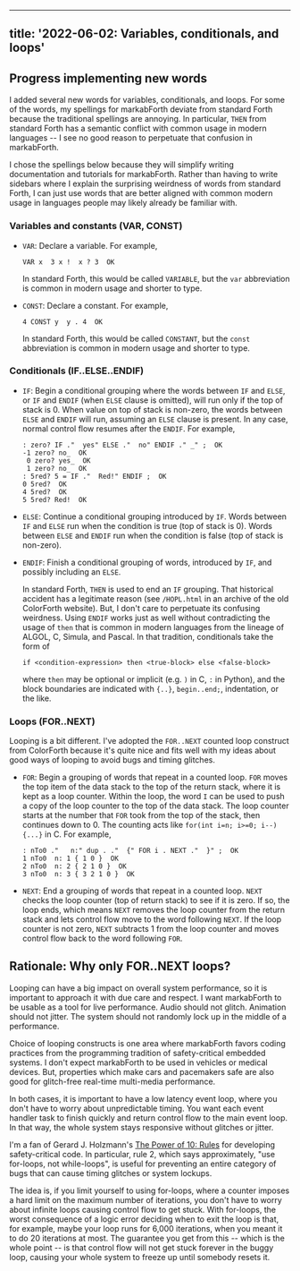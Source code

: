 <!--
Copyright (c) 2022 Sam Blenny
SPDX-License-Identifier: CC-BY-NC-SA-4.0
-->

---
title: '2022-06-02: Variables, conditionals, and loops'
---

## Progress implementing new words

I added several new words for variables, conditionals, and loops. For some of
the words, my spellings for markabForth deviate from standard Forth because the
traditional spellings are annoying. In particular, `THEN` from standard Forth
has a semantic conflict with common usage in modern languages -- I see no good
reason to perpetuate that confusion in markabForth.

I chose the spellings below because they will simplify writing documentation
and tutorials for markabForth. Rather than having to write sidebars where I
explain the surprising weirdness of words from standard Forth, I can just use
words that are better aligned with common modern usage in languages people may
likely already be familiar with.


### Variables and constants (VAR, CONST)

- `VAR`: Declare a variable. For example,

   ```
   VAR x  3 x !  x ? 3  OK
   ```

   In standard Forth, this would be called `VARIABLE`, but the `var`
   abbreviation is common in modern usage and shorter to type.

- `CONST`: Declare a constant. For example,

  ```
  4 CONST y  y . 4  OK
  ```

  In standard Forth, this would be called `CONSTANT`, but the `const`
  abbreviation is common in modern usage and shorter to type.


### Conditionals (IF..ELSE..ENDIF)

- `IF`: Begin a conditional grouping where the words between `IF` and `ELSE`,
   or `IF` and `ENDIF` (when `ELSE` clause is omitted), will run only if the
   top of stack is 0. When value on top of stack is non-zero, the words between
   `ELSE` and `ENDIF` will run, assuming an `ELSE` clause is present. In any
   case, normal control flow resumes after the `ENDIF`. For example,

   ```
   : zero? IF ."  yes" ELSE ."  no" ENDIF ." _" ;  OK
   -1 zero? no_  OK
    0 zero? yes_  OK
    1 zero? no_  OK
   : 5red? 5 = IF ."  Red!" ENDIF ;  OK
   0 5red?  OK
   4 5red?  OK
   5 5red? Red!  OK
   ```

- `ELSE`: Continue a conditional grouping introduced by `IF`. Words between
  `IF` and `ELSE` run when the condition is true (top of stack is 0). Words
  between `ELSE` and `ENDIF` run when the condition is false (top of stack is
  non-zero).

- `ENDIF`: Finish a conditional grouping of words, introduced by `IF`, and
  possibly including an `ELSE`.

  In standard Forth, `THEN` is used to end an `IF` grouping. That historical
  accident has a legitimate reason (see `/HOPL.html` in an archive of the old
  ColorForth website). But, I don't care to perpetuate its confusing weirdness.
  Using `ENDIF` works just as well without contradicting the usage of `then`
  that is common in modern languages from the lineage of ALGOL, C, Simula, and
  Pascal. In that tradition, conditionals take the form of

  ```
  if <condition-expression> then <true-block> else <false-block>
  ```

  where `then` may be optional or implicit (e.g. `)` in C, `:` in Python), and
  the block boundaries are indicated with `{..}`, `begin..end;`, indentation,
  or the like.


### Loops (FOR..NEXT)

Looping is a bit different. I've adopted the `FOR..NEXT` counted loop construct
from ColorForth because it's quite nice and fits well with my ideas about good
ways of looping to avoid bugs and timing glitches.

- `FOR`: Begin a grouping of words that repeat in a counted loop. `FOR` moves
  the top item of the data stack to the top of the return stack, where it is
  kept as a loop counter. Within the loop, the word `I` can be used to push a
  copy of the loop counter to the top of the data stack. The loop counter
  starts at the number that `FOR` took from the top of the stack, then
  continues down to 0. The counting acts like `for(int i=n; i>=0; i--){...}` in
  C. For example,

  ```
  : nTo0 ."   n:" dup . ."  {" FOR i . NEXT ."  }" ;  OK
  1 nTo0  n: 1 { 1 0 }  OK
  2 nTo0  n: 2 { 2 1 0 }  OK
  3 nTo0  n: 3 { 3 2 1 0 }  OK
  ```

- `NEXT`: End a grouping of words that repeat in a counted loop. `NEXT` checks
  the loop counter (top of return stack) to see if it is zero. If so, the loop
  ends, which means `NEXT` removes the loop counter from the return stack and
  lets control flow move to the word following `NEXT`. If the loop counter is
  not zero, `NEXT` subtracts 1 from the loop counter and moves control flow
  back to the word following `FOR`.


## Rationale: Why only FOR..NEXT loops?

Looping can have a big impact on overall system performance, so it is important
to approach it with due care and respect. I want markabForth to be usable as a
tool for live performance. Audio should not glitch. Animation should not
jitter. The system should not randomly lock up in the middle of a performance.

Choice of looping constructs is one area where markabForth favors coding
practices from the programming tradition of safety-critical embedded systems. I
don't expect markabForth to be used in vehicles or medical devices. But,
properties which make cars and pacemakers safe are also good for glitch-free
real-time multi-media performance.

In both cases, it is important to have a low latency event loop, where you
don't have to worry about unpredictable timing. You want each event handler
task to finish quickly and return control flow to the main event loop. In that
way, the whole system stays responsive without glitches or jitter.

I'm a fan of Gerard J. Holzmann's
[The Power of 10: Rules](https://en.wikipedia.org/wiki/The_Power_of_10:_Rules_for_Developing_Safety-Critical_Code)
for developing safety-critical code. In particular, rule 2, which says
approximately, "use for-loops, not while-loops", is useful for preventing an
entire category of bugs that can cause timing glitches or system lockups.

The idea is, if you limit yourself to using for-loops, where a counter imposes
a hard limit on the maximum number of iterations, you don't have to worry about
infinite loops causing control flow to get stuck. With for-loops, the worst
consequence of a logic error deciding when to exit the loop is that, for
example, maybe your loop runs for 6,000 iterations, when you meant it to do 20
iterations at most. The guarantee you get from this -- which is the whole point
-- is that control flow will not get stuck forever in the buggy loop, causing
your whole system to freeze up until somebody resets it.
